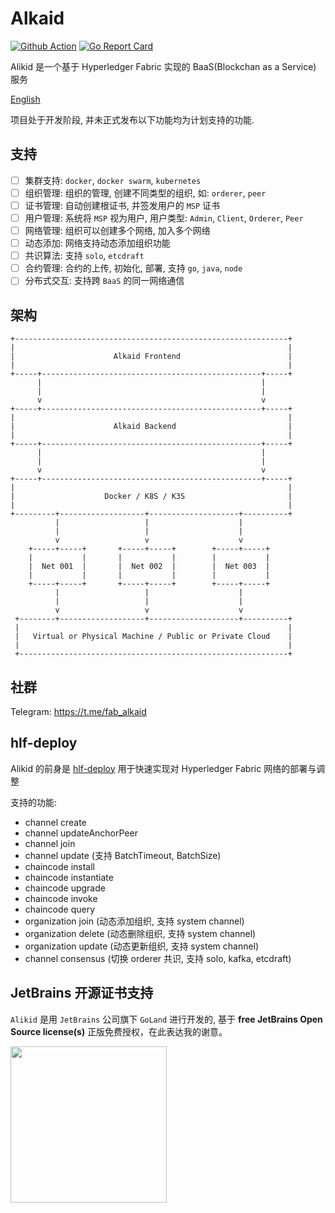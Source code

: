 # Alkaid

[![Github Action](https://github.com/yakumioto/alkaid/workflows/alkaid/badge.svg)](https://github.com/yakumioto/alkaid/actions)
[![Go Report Card](https://goreportcard.com/badge/github.com/yakumioto/alkaid)](https://goreportcard.com/report/github.com/yakumioto/alkaid)

Alikid 是一个基于 Hyperledger Fabric 实现的 BaaS(Blockchan as a Service) 服务

[English](README-en.md)

项目处于开发阶段, 并未正式发布以下功能均为计划支持的功能.

## 支持

- [ ] 集群支持: `docker`, `docker swarm`, `kubernetes`
- [ ] 组织管理: 组织的管理, 创建不同类型的组织, 如: `orderer`, `peer`
- [ ] 证书管理: 自动创建根证书, 并签发用户的 `MSP` 证书
- [ ] 用户管理: 系统将 `MSP` 视为用户, 用户类型: `Admin`, `Client`, `Orderer`, `Peer`
- [ ] 网络管理: 组织可以创建多个网络, 加入多个网络
- [ ] 动态添加: 网络支持动态添加组织功能
- [ ] 共识算法: 支持 `solo`, `etcdraft`
- [ ] 合约管理: 合约的上传, 初始化, 部署, 支持 `go`, `java`, `node`
- [ ] 分布式交互: 支持跨 `BaaS` 的同一网络通信

## 架构

```text
+-------------------------------------------------------------+
|                                                             |
|                      Alkaid Frontend                        |
|                                                             |
+-----+-------------------------------------------------+-----+
      |                                                 |
      |                                                 |
      v                                                 v
+-----+-------------------------------------------------+-----+
|                                                             |
|                      Alkaid Backend                         |
|                                                             |
+-----+-------------------------------------------------+-----+
      |                                                 |
      |                                                 |
      v                                                 v
+-----+-------------------------------------------------+-----+
|                                                             |
|                    Docker / K8S / K3S                       |
|                                                             |
+---------+-------------------+--------------------+----------+
          |                   |                    |
          |                   |                    |
          v                   v                    v
    +-----+-----+       +-----+-----+        +-----+-----+
    |           |       |           |        |           |
    |  Net 001  |       |  Net 002  |        |  Net 003  |
    |           |       |           |        |           |
    +-----+-----+       +-----+-----+        +-----+-----+
          |                   |                    |
          |                   |                    |
          v                   v                    v
 +--------+-------------------+--------------------+----------+
 |                                                            |
 |   Virtual or Physical Machine / Public or Private Cloud    |
 |                                                            |
 +------------------------------------------------------------+

```

## 社群

Telegram: <https://t.me/fab_alkaid>

## hlf-deploy

Alikid 的前身是 [hlf-deploy](https://github.com/yakumioto/alkaid/tree/v0.2.0) 用于快速实现对 Hyperledger Fabric 网络的部署与调整

支持的功能:

- channel create
- channel updateAnchorPeer
- channel join
- channel update (支持 BatchTimeout, BatchSize)
- chaincode install
- chaincode instantiate
- chaincode upgrade
- chaincode invoke
- chaincode query
- organization join (动态添加组织, 支持 system channel)
- organization delete (动态删除组织, 支持 system channel)
- organization update (动态更新组织, 支持 system channel)
- channel consensus (切换 orderer 共识, 支持 solo, kafka, etcdraft)

## JetBrains 开源证书支持

`Alikid` 是用 `JetBrains` 公司旗下 `GoLand` 进行开发的, 基于 **free JetBrains Open Source license(s)** 正版免费授权，在此表达我的谢意。

[<img src="https://github.com/yakumioto/illustrations/blob/master/jetbrains/jetbrains-consulting-partner.png?raw=true" width="250">](https://www.jetbrains.com/?from=alkaid)